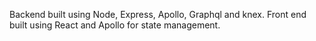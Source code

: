Backend built using Node, Express, Apollo, Graphql and knex. Front end built using React and Apollo for state management.
